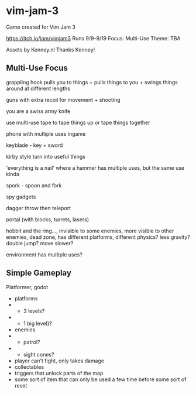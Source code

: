 # vim-jam-3

Game created for Vim Jam 3

https://itch.io/jam/vimjam3
Runs 9/9-9/19
Focus: Multi-Use
Theme: TBA

Assets by Kenney.nl
Thanks Kenney!

## Multi-Use Focus

grappling hook pulls you to things + pulls things to you + swings things around at different lengths

guns with extra recoil for movement + shooting

you are a swiss army knife

use multi-use tape to tape things up or tape things together

phone with multiple uses ingame

keyblade - key + sword

kirby style turn into useful things

'everything is a nail' where a hammer has multiple uses, but the same use kinda

spork - spoon and fork

spy gadgets

dagger throw then teleport

portal (with blocks, turrets, lasers)

hobbit and the ring..., invisible to some enemies, more visible to other enemies, dead zone, has different platforms, different physics? less gravity? double jump? move slower?

environment has multiple uses?

## Simple Gameplay

Platformer, godot

- platforms
- - 3 levels?
- - 1 big level}?
- enemies
- - patrol?
- - sight cones?
- player can't fight, only takes damage
- collectables
- triggers that unlock parts of the map
- some sort of item that can only be used a few time before some sort of reset
